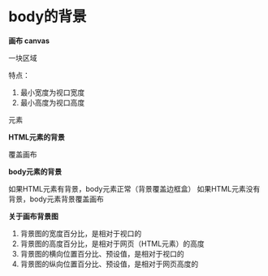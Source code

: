 # body的背景

**画布 canvas**

一块区域

特点：
1. 最小宽度为视口宽度
2. 最小高度为视口高度

<canvas>元素


**HTML元素的背景**

覆盖画布


**body元素的背景**

如果HTML元素有背景，body元素正常（背景覆盖边框盒）
如果HTML元素没有背景，body元素背景覆盖画布

**关于画布背景图**

1. 背景图的宽度百分比，是相对于视口的
2. 背景图的高度百分比，是相对于网页（HTML元素）的高度
3. 背景图的横向位置百分比、预设值，是相对于视口的
4. 背景图的纵向位置百分比、预设值，是相对于网页高度的